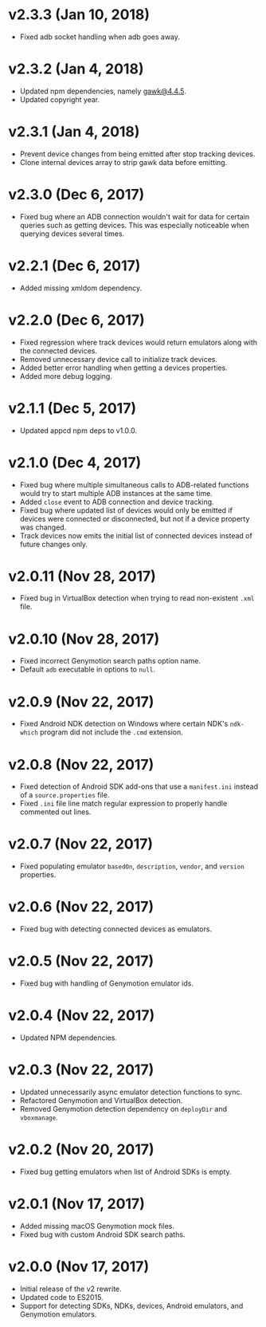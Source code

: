 # v2.3.3 (Jan 10, 2018)

 - Fixed adb socket handling when adb goes away.

# v2.3.2 (Jan 4, 2018)

 - Updated npm dependencies, namely gawk@4.4.5.
 - Updated copyright year.

# v2.3.1 (Jan 4, 2018)

 - Prevent device changes from being emitted after stop tracking devices.
 - Clone internal devices array to strip gawk data before emitting.

# v2.3.0 (Dec 6, 2017)

 - Fixed bug where an ADB connection wouldn't wait for data for certain queries such as getting
   devices. This was especially noticeable when querying devices several times.

# v2.2.1 (Dec 6, 2017)

 - Added missing xmldom dependency.

# v2.2.0 (Dec 6, 2017)

 - Fixed regression where track devices would return emulators along with the connected devices.
 - Removed unnecessary device call to initialize track devices.
 - Added better error handling when getting a devices properties.
 - Added more debug logging.

# v2.1.1 (Dec 5, 2017)

 - Updated appcd npm deps to v1.0.0.

# v2.1.0 (Dec 4, 2017)

 - Fixed bug where multiple simultaneous calls to ADB-related functions would try to start multiple
   ADB instances at the same time.
 - Added `close` event to ADB connection and device tracking.
 - Fixed bug where updated list of devices would only be emitted if devices were connected or
   disconnected, but not if a device property was changed.
 - Track devices now emits the initial list of connected devices instead of future changes only.

# v2.0.11 (Nov 28, 2017)

 - Fixed bug in VirtualBox detection when trying to read non-existent `.xml` file.

# v2.0.10 (Nov 28, 2017)

 - Fixed incorrect Genymotion search paths option name.
 - Default `adb` executable in options to `null`.

# v2.0.9 (Nov 22, 2017)

 - Fixed Android NDK detection on Windows where certain NDK's `ndk-which` program did not include
   the `.cmd` extension.

# v2.0.8 (Nov 22, 2017)

 - Fixed detection of Android SDK add-ons that use a `manifest.ini` instead of a `source.properties`
   file.
 - Fixed `.ini` file line match regular expression to properly handle commented out lines.

# v2.0.7 (Nov 22, 2017)

 - Fixed populating emulator `basedOn`, `description`, `vendor`, and `version` properties.

# v2.0.6 (Nov 22, 2017)

 - Fixed bug with detecting connected devices as emulators.

# v2.0.5 (Nov 22, 2017)

 - Fixed bug with handling of Genymotion emulator ids.

# v2.0.4 (Nov 22, 2017)

 - Updated NPM dependencies.

# v2.0.3 (Nov 22, 2017)

 - Updated unnecessarily async emulator detection functions to sync.
 - Refactored Genymotion and VirtualBox detection.
 - Removed Genymotion detection dependency on `deployDir` and `vboxmanage`.

# v2.0.2 (Nov 20, 2017)

 - Fixed bug getting emulators when list of Android SDKs is empty.

# v2.0.1 (Nov 17, 2017)

 - Added missing macOS Genymotion mock files.
 - Fixed bug with custom Android SDK search paths.

# v2.0.0 (Nov 17, 2017)

 - Initial release of the v2 rewrite.
 - Updated code to ES2015.
 - Support for detecting SDKs, NDKs, devices, Android emulators, and Genymotion emulators.
